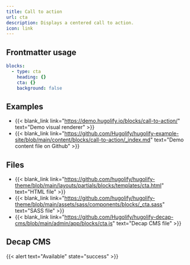 ```yaml
---
title: Call to action
url: cta
description: Displays a centered call to action.
icon: link
---
```


## Frontmatter usage

```yml
blocks:
  - type: cta
    heading: {}
    cta: {}
    background: false
```

## Examples

- {{< blank_link link="https://demo.hugolify.io/blocks/call-to-action/" text="Demo visual renderer" >}}
- {{< blank_link link="https://github.com/Hugolify/hugolify-example-site/blob/main/content/blocks/call-to-action/_index.md" text="Demo content file on Github" >}}

## Files

- {{< blank_link link="https://github.com/hugolify/hugolify-theme/blob/main/layouts/partials/blocks/templates/cta.html" text="HTML file" >}}
- {{< blank_link link="https://github.com/hugolify/hugolify-theme/blob/main/assets/sass/components/blocks/_cta.sass" text="SASS file" >}}
- {{< blank_link link="https://github.com/Hugolify/hugolify-decap-cms/blob/main/admin/app/blocks/cta.js" text="Decap CMS file" >}}

## Decap CMS

{{< alert text="Available" state="success" >}}
